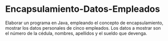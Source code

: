 # Encapsulamiento-Datos-Empleados
Elaborar un programa en Java, empleando el concepto de encapsulamiento, mostrar los datos personales de cinco empleados. Los datos a mostrar son el número de la cédula, nombres, apellidos y el sueldo que devenga.
